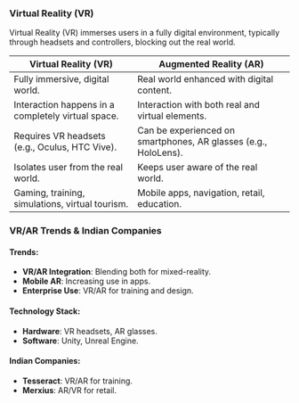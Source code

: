 ### Virtual Reality (VR)

Virtual Reality (VR) immerses users in a fully digital environment, typically through headsets and controllers, blocking out the real world.


| **Virtual Reality (VR)**                            | **Augmented Reality (AR)**                             |
|-----------------------------------------------------|-------------------------------------------------------|
| Fully immersive, digital world.                    | Real world enhanced with digital content.              |
| Interaction happens in a completely virtual space. | Interaction with both real and virtual elements.       |
| Requires VR headsets (e.g., Oculus, HTC Vive).      | Can be experienced on smartphones, AR glasses (e.g., HoloLens). |
| Isolates user from the real world.                 | Keeps user aware of the real world.                    |
| Gaming, training, simulations, virtual tourism.     | Mobile apps, navigation, retail, education.            |

### VR/AR Trends &amp; Indian Companies

#### Trends:
- **VR/AR Integration**: Blending both for mixed-reality.
- **Mobile AR**: Increasing use in apps.
- **Enterprise Use**: VR/AR for training and design.

#### Technology Stack:
- **Hardware**: VR headsets, AR glasses.
- **Software**: Unity, Unreal Engine.

#### Indian Companies:
- **Tesseract**: VR/AR for training.
- **Merxius**: AR/VR for retail.
